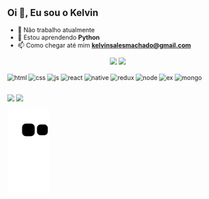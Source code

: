 ## Oi 👋, Eu sou o Kelvin

- 🔭 Não trabalho atualmente
- 🌱 Estou aprendendo **Python**
- 📫 Como chegar até mim **kelvinsalesmachado@gmail.com**

<div align="center">
  <img height="180em" src="https://github-readme-stats.vercel.app/api?username=K3lvinBr&show_icons=true&theme=dark&include_all_commits=true&count_private=true" />
  <img height="180em" src="https://github-readme-stats.vercel.app/api/top-langs/?username=K3lvinBr&layout=compact&langs_count=7&theme=dark" />
</div>

<div style="display: inline_block"><br>
  <img align="center" alt="html" height="40" width="50" src="https://cdn.jsdelivr.net/gh/devicons/devicon/icons/html5/html5-original.svg" />
  <img align="center" alt="css" height="40" width="50" src="https://cdn.jsdelivr.net/gh/devicons/devicon/icons/css3/css3-original.svg" />
  <img align="center" alt="js" height="40" width="50" src="https://cdn.jsdelivr.net/gh/devicons/devicon/icons/javascript/javascript-original.svg" />
  <img align="center" alt="react" height="40" width="50" src="https://cdn.jsdelivr.net/gh/devicons/devicon/icons/react/react-original-wordmark.svg" />
  <img align="center" alt="native" height="40" width="50" src="https://cdn.jsdelivr.net/gh/devicons/devicon/icons/react/react-original.svg" />
  <img align="center" alt="redux" height="40" width="50" src="https://cdn.jsdelivr.net/gh/devicons/devicon/icons/redux/redux-original.svg" />
  <img align="center" alt="node" height="40" width="50" src="https://cdn.jsdelivr.net/gh/devicons/devicon/icons/nodejs/nodejs-original.svg" />
  <img align="center" alt="ex" height="40" width="50" src="https://cdn.jsdelivr.net/gh/devicons/devicon/icons/express/express-original.svg" />
  <img align="center" alt="mongo" height="40" width="50" src="https://cdn.jsdelivr.net/gh/devicons/devicon/icons/mongodb/mongodb-original.svg" />       
</div>

  ##
 
<div>
  <a href="https://www.linkedin.com/in/kelvin-sales-54306321a"><img src="https://img.shields.io/badge/linkedin-%230077B5.svg?style=for-the-badge&logo=linkedin&logoColor=white"></a>
  <a href="mailto:kelvinsalesmachado@gmail.com"><img src="https://img.shields.io/badge/Gmail-D14836?style=for-the-badge&logo=gmail&logoColor=white"></a>
</div>

 ![Snake animation](https://github.com/K3lvinBr/K3lvinBr/blob/output/github-contribution-grid-snake.svg)
